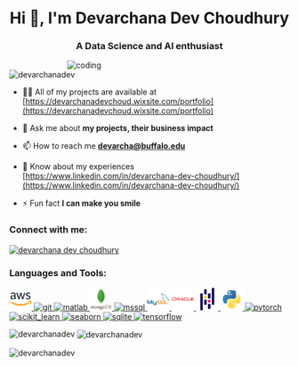 <h1 align="center">Hi 👋, I'm Devarchana Dev Choudhury</h1>
<h3 align="center">A Data Science and AI enthusiast</h3>

<img align="right" alt="coding" width="400" src="https://joyceh.com.au/wp-content/uploads/2020/05/ezgif.com-optimize.gif">

<p align="left"> <img src="https://komarev.com/ghpvc/?username=devarchanadev&label=Profile%20views&color=0e75b6&style=flat" alt="devarchanadev" /> </p>

- 👨‍💻 All of my projects are available at [https://devarchanadevchoud.wixsite.com/portfolio](https://devarchanadevchoud.wixsite.com/portfolio)

- 💬 Ask me about **my projects, their business impact**

- 📫 How to reach me **devarcha@buffalo.edu**

- 📄 Know about my experiences [https://www.linkedin.com/in/devarchana-dev-choudhury/](https://www.linkedin.com/in/devarchana-dev-choudhury/)

- ⚡ Fun fact **I can make you smile**

<h3 align="left">Connect with me:</h3>
<p align="left">
<a href="https://linkedin.com/in/devarchana dev choudhury" target="blank"><img align="center" src="https://raw.githubusercontent.com/rahuldkjain/github-profile-readme-generator/master/src/images/icons/Social/linked-in-alt.svg" alt="devarchana dev choudhury" height="30" width="40" /></a>
</p>

<h3 align="left">Languages and Tools:</h3>
<p align="left"> <a href="https://aws.amazon.com" target="_blank" rel="noreferrer"> <img src="https://raw.githubusercontent.com/devicons/devicon/master/icons/amazonwebservices/amazonwebservices-original-wordmark.svg" alt="aws" width="40" height="40"/> </a> <a href="https://git-scm.com/" target="_blank" rel="noreferrer"> <img src="https://www.vectorlogo.zone/logos/git-scm/git-scm-icon.svg" alt="git" width="40" height="40"/> </a> <a href="https://www.mathworks.com/" target="_blank" rel="noreferrer"> <img src="https://upload.wikimedia.org/wikipedia/commons/2/21/Matlab_Logo.png" alt="matlab" width="40" height="40"/> </a> <a href="https://www.mongodb.com/" target="_blank" rel="noreferrer"> <img src="https://raw.githubusercontent.com/devicons/devicon/master/icons/mongodb/mongodb-original-wordmark.svg" alt="mongodb" width="40" height="40"/> </a> <a href="https://www.microsoft.com/en-us/sql-server" target="_blank" rel="noreferrer"> <img src="https://www.svgrepo.com/show/303229/microsoft-sql-server-logo.svg" alt="mssql" width="40" height="40"/> </a> <a href="https://www.mysql.com/" target="_blank" rel="noreferrer"> <img src="https://raw.githubusercontent.com/devicons/devicon/master/icons/mysql/mysql-original-wordmark.svg" alt="mysql" width="40" height="40"/> </a> <a href="https://www.oracle.com/" target="_blank" rel="noreferrer"> <img src="https://raw.githubusercontent.com/devicons/devicon/master/icons/oracle/oracle-original.svg" alt="oracle" width="40" height="40"/> </a> <a href="https://pandas.pydata.org/" target="_blank" rel="noreferrer"> <img src="https://raw.githubusercontent.com/devicons/devicon/2ae2a900d2f041da66e950e4d48052658d850630/icons/pandas/pandas-original.svg" alt="pandas" width="40" height="40"/> </a> <a href="https://www.python.org" target="_blank" rel="noreferrer"> <img src="https://raw.githubusercontent.com/devicons/devicon/master/icons/python/python-original.svg" alt="python" width="40" height="40"/> </a> <a href="https://pytorch.org/" target="_blank" rel="noreferrer"> <img src="https://www.vectorlogo.zone/logos/pytorch/pytorch-icon.svg" alt="pytorch" width="40" height="40"/> </a> <a href="https://scikit-learn.org/" target="_blank" rel="noreferrer"> <img src="https://upload.wikimedia.org/wikipedia/commons/0/05/Scikit_learn_logo_small.svg" alt="scikit_learn" width="40" height="40"/> </a> <a href="https://seaborn.pydata.org/" target="_blank" rel="noreferrer"> <img src="https://seaborn.pydata.org/_images/logo-mark-lightbg.svg" alt="seaborn" width="40" height="40"/> </a> <a href="https://www.sqlite.org/" target="_blank" rel="noreferrer"> <img src="https://www.vectorlogo.zone/logos/sqlite/sqlite-icon.svg" alt="sqlite" width="40" height="40"/> </a> <a href="https://www.tensorflow.org" target="_blank" rel="noreferrer"> <img src="https://www.vectorlogo.zone/logos/tensorflow/tensorflow-icon.svg" alt="tensorflow" width="40" height="40"/> </a> </p>

<p><img align="left" src="https://github-readme-stats.vercel.app/api/top-langs?username=devarchanadev&show_icons=true&locale=en&layout=compact" alt="devarchanadev" /></p>

<p>&nbsp;<img align="center" src="https://github-readme-stats.vercel.app/api?username=devarchanadev&show_icons=true&locale=en" alt="devarchanadev" /></p>

<p><img align="center" src="https://github-readme-streak-stats.herokuapp.com/?user=devarchanadev&" alt="devarchanadev" /></p>

